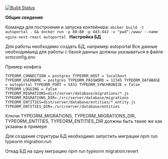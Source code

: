 [![Build Status](https://travis-ci.com/alshiryaev/autoportal.svg?branch=alshiryaev-patch-1)](https://travis-ci.com/alshiryaev/autoportal)

**Общие сведения**

Команда для построения и запуска контейнера:
`docker build -t autoportal . && docker run -p 80:80 -p 443:443 -v "pwd":/www/ --name nginx-nest-react autoportal
`
**Настройка БД**

Для работы необходимо создать БД, например autoportal 
Все данные необходимыед для работы с базой данных должны
указываться в файле ormconfig.env

Пример конфига

`
TYPEORM_CONNECTION = postgres
TYPEORM_HOST = localhost
TYPEORM_USERNAME = postgres
TYPEORM_PASSWORD = 12345
TYPEORM_DATABASE = autoportal
TYPEORM_PORT = 5432
TYPEORM_SYNCHRONIZE = false
TYPEORM_LOGGING = false
TYPEORM_MIGRATIONS=dist/server/database/migrations/*.js
TYPEORM_MIGRATIONS_DIR=./src/server/database/migrations
TYPEORM_ENTITIES=dist/server/database/entities/*.entity.js
TYPEORM_ENTITIES_DIR=./src/server/database/entities
`

Ключи TYPEORM_MIGRATIONS, TYPEORM_MIGRATIONS_DIR, TYPEORM_ENTITIES, TYPEORM_ENTITIES_DIR
должны быть такие же как укзааны в примере

Для создания структуры БД необходимо запустить миграции
npm run typeorm migration:run

Откад БД на одну миграцию 
npm run typeorm migration:revert
